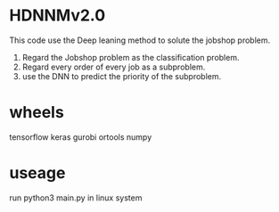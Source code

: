 # HDNNMv2.0

This code use the Deep leaning method to solute the jobshop problem.

1. Regard the Jobshop problem as the classification problem.
2. Regard every order of every job as a subproblem.
3. use the DNN to predict the priority of the subproblem.

# wheels 
tensorflow
keras
gurobi
ortools 
numpy 

# useage 
run python3 main.py in linux system 